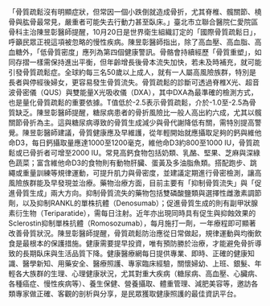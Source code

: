 「骨質疏鬆沒有明顯症狀，但常因一個小跌倒就造成骨折，尤其脊椎、髖關節、橈骨與肱骨最常見，嚴重者可能失去行動力甚至臥床。」臺北市立聯合醫院仁愛院區骨科主治陳昱彰醫師提醒，10月20日是世界衛生組織訂定的「國際骨質疏鬆日」，呼籲民眾正視這項被忽略的慢性疾病。陳昱彰醫師指出，除了高血壓、高血脂、高血糖外，「低骨質密度」應列為第四個健康警訊。骨骼會持續經歷「骨質重塑」，如同存摺一樣需保持進出平衡，但年齡增長後骨本流失加快，若未及時補充，就可能引發骨質疏鬆症。全球約每三名50歲以上成人，就有一人屬高風險族群，特別是長者與停經後婦女，更容易發生骨質流失。骨質疏鬆的診斷可透過脊椎X光、超音波骨密儀（QUS）與雙能量X光吸收儀（DXA），其中DXA為最準確的檢測方式，也是量化骨質疏鬆的重要依據。T值低於-2.5表示骨質疏鬆，介於-1.0至-2.5為骨質缺乏。陳昱彰醫師提醒，糖尿病患者的骨折風險比一般人高出約六成，尤其以髖關節骨折為主。這與糖尿病導致的骨質生成減少與骨代謝降低有關，需特別提高警覺。陳昱彰醫師建議，骨質健康應及早維護，從年輕開始就應攝取足夠的鈣與維他命D3，每日鈣攝取量應達1000至1200毫克，維他命D3約800至1000 IU，骨質疏鬆或已骨折者可增至2000 IU。常見高鈣食物包括奶類、乳酪、堅果、芝麻與深綠色蔬菜；富含維他命D3的食物則有動物肝臟、蛋黃及多油脂魚類。搭配跑步、跳繩或重量訓練等規律運動，可提升肌力與骨密度，並建議定期進行骨密檢測，讓高風險族群能及早發現並治療。藥物治療方面，目前主要有「抑制骨質流失」與「促進骨質生成」兩大方向。抑制骨質流失的藥物包括雙磷酸鹽類與選擇性雌激素調節劑，以及抑制RANKL的單株抗體（Denosumab）；促進骨質生成的則有副甲狀腺素衍生物（Teriparatide），需每日注射。近年亦出現同時具有促生與抑蝕效果的Sclerostin抑制單株抗體（Romosozumab），每月施打一劑，一年療程即可顯著改善骨質狀況。陳昱彰醫師提醒，骨質疏鬆防治應從日常做起，規律運動與均衡飲食是最根本的保護措施。健康需要提早投資，唯有預防勝於治療，才能避免骨折導致的長期臥床與生活品質下降。健康醫療網每日提供專業、即時、正確的健康知識、醫學新知、用藥安全、醫療照護、專家臨床經驗，關懷婦幼、上班、銀髮、年輕各大族群的生理、心理健康狀況，尤其對重大疾病（糖尿病、高血壓、心臟病、各種癌症、慢性疾病等）、養生保健、營養攝取、體重管理、減肥美容等，邀訪各類專家做正確、客觀的剖析與分享，是民眾獲取健康照護的最佳資訊平台。